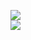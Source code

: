 [![](https://img.shields.io/badge/Made%20With-Github%20Spray-lightgrey.svg?style=for-the-badge&logo=github)](https://github.com/Annihil/github-spray#4947)  
[![](https://i.imgur.com/2DrTn0Z.gif)](https://github.com/Annihil/github-spray)